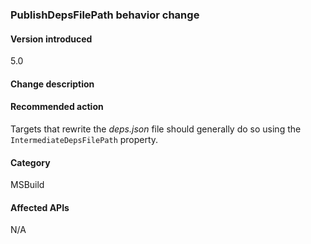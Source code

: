 ### PublishDepsFilePath behavior change



#### Version introduced

5.0

#### Change description



#### Recommended action

Targets that rewrite the *deps.json* file should generally do so using the `IntermediateDepsFilePath` property.

#### Category

MSBuild

#### Affected APIs

N/A

